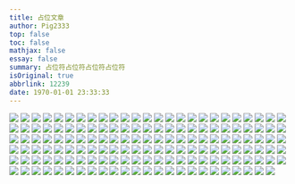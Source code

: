 ```yaml
---
title: 占位文章
author: Pig2333
top: false
toc: false
mathjax: false
essay: false
summary: 占位符占位符占位符占位符
isOriginal: true
abbrlink: 12239
date: 1970-01-01 23:33:33
---
```


[![](https://s1.ax1x.com/2022/12/07/zgFSzj.png)](https://evolution-host.com/)
[![](https://s1.ax1x.com/2022/12/07/zgFSzj.png)](https://evolution-host.com/)
[![](https://s1.ax1x.com/2022/12/07/zgFSzj.png)](https://evolution-host.com/)
[![](https://s1.ax1x.com/2022/12/07/zgFSzj.png)](https://evolution-host.com/)
[![](https://s1.ax1x.com/2022/12/07/zgFSzj.png)](https://evolution-host.com/)
[![](https://s1.ax1x.com/2022/12/07/zgFSzj.png)](https://evolution-host.com/)
[![](https://s1.ax1x.com/2022/12/07/zgFSzj.png)](https://evolution-host.com/)
[![](https://s1.ax1x.com/2022/12/07/zgFSzj.png)](https://evolution-host.com/)
[![](https://s1.ax1x.com/2022/12/07/zgFSzj.png)](https://evolution-host.com/)
[![](https://s1.ax1x.com/2022/12/07/zgFSzj.png)](https://evolution-host.com/)
[![](https://s1.ax1x.com/2022/12/07/zgFSzj.png)](https://evolution-host.com/)
[![](https://s1.ax1x.com/2022/12/07/zgFSzj.png)](https://evolution-host.com/)
[![](https://s1.ax1x.com/2022/12/07/zgFSzj.png)](https://evolution-host.com/)
[![](https://s1.ax1x.com/2022/12/07/zgFSzj.png)](https://evolution-host.com/)
[![](https://s1.ax1x.com/2022/12/07/zgFSzj.png)](https://evolution-host.com/)
[![](https://s1.ax1x.com/2022/12/07/zgFSzj.png)](https://evolution-host.com/)
[![](https://s1.ax1x.com/2022/12/07/zgFSzj.png)](https://evolution-host.com/)
[![](https://s1.ax1x.com/2022/12/07/zgFSzj.png)](https://evolution-host.com/)
[![](https://s1.ax1x.com/2022/12/07/zgFSzj.png)](https://evolution-host.com/)
[![](https://s1.ax1x.com/2022/12/07/zgFSzj.png)](https://evolution-host.com/)
[![](https://s1.ax1x.com/2022/12/07/zgFSzj.png)](https://evolution-host.com/)
[![](https://s1.ax1x.com/2022/12/07/zgFSzj.png)](https://evolution-host.com/)
[![](https://s1.ax1x.com/2022/12/07/zgFSzj.png)](https://evolution-host.com/)
[![](https://s1.ax1x.com/2022/12/07/zgFSzj.png)](https://evolution-host.com/)
[![](https://s1.ax1x.com/2022/12/07/zgFSzj.png)](https://evolution-host.com/)
[![](https://s1.ax1x.com/2022/12/07/zgFSzj.png)](https://evolution-host.com/)
[![](https://s1.ax1x.com/2022/12/07/zgFSzj.png)](https://evolution-host.com/)
[![](https://s1.ax1x.com/2022/12/07/zgFSzj.png)](https://evolution-host.com/)
[![](https://s1.ax1x.com/2022/12/07/zgFSzj.png)](https://evolution-host.com/)
[![](https://s1.ax1x.com/2022/12/07/zgFSzj.png)](https://evolution-host.com/)
[![](https://s1.ax1x.com/2022/12/07/zgFSzj.png)](https://evolution-host.com/)
[![](https://s1.ax1x.com/2022/12/07/zgFSzj.png)](https://evolution-host.com/)
[![](https://s1.ax1x.com/2022/12/07/zgFSzj.png)](https://evolution-host.com/)
[![](https://s1.ax1x.com/2022/12/07/zgFSzj.png)](https://evolution-host.com/)
[![](https://s1.ax1x.com/2022/12/07/zgFSzj.png)](https://evolution-host.com/)
[![](https://s1.ax1x.com/2022/12/07/zgFSzj.png)](https://evolution-host.com/)
[![](https://s1.ax1x.com/2022/12/07/zgFSzj.png)](https://evolution-host.com/)
[![](https://s1.ax1x.com/2022/12/07/zgFSzj.png)](https://evolution-host.com/)
[![](https://s1.ax1x.com/2022/12/07/zgFSzj.png)](https://evolution-host.com/)
[![](https://s1.ax1x.com/2022/12/07/zgFSzj.png)](https://evolution-host.com/)
[![](https://s1.ax1x.com/2022/12/07/zgFSzj.png)](https://evolution-host.com/)
[![](https://s1.ax1x.com/2022/12/07/zgFSzj.png)](https://evolution-host.com/)
[![](https://s1.ax1x.com/2022/12/07/zgFSzj.png)](https://evolution-host.com/)
[![](https://s1.ax1x.com/2022/12/07/zgFSzj.png)](https://evolution-host.com/)
[![](https://s1.ax1x.com/2022/12/07/zgFSzj.png)](https://evolution-host.com/)
[![](https://s1.ax1x.com/2022/12/07/zgFSzj.png)](https://evolution-host.com/)
[![](https://s1.ax1x.com/2022/12/07/zgFSzj.png)](https://evolution-host.com/)
[![](https://s1.ax1x.com/2022/12/07/zgFSzj.png)](https://evolution-host.com/)
[![](https://s1.ax1x.com/2022/12/07/zgFSzj.png)](https://evolution-host.com/)
[![](https://s1.ax1x.com/2022/12/07/zgFSzj.png)](https://evolution-host.com/)
[![](https://s1.ax1x.com/2022/12/07/zgFSzj.png)](https://evolution-host.com/)
[![](https://s1.ax1x.com/2022/12/07/zgFSzj.png)](https://evolution-host.com/)
[![](https://s1.ax1x.com/2022/12/07/zgFSzj.png)](https://evolution-host.com/)
[![](https://s1.ax1x.com/2022/12/07/zgFSzj.png)](https://evolution-host.com/)
[![](https://s1.ax1x.com/2022/12/07/zgFSzj.png)](https://evolution-host.com/)
[![](https://s1.ax1x.com/2022/12/07/zgFSzj.png)](https://evolution-host.com/)
[![](https://s1.ax1x.com/2022/12/07/zgFSzj.png)](https://evolution-host.com/)
[![](https://s1.ax1x.com/2022/12/07/zgFSzj.png)](https://evolution-host.com/)
[![](https://s1.ax1x.com/2022/12/07/zgFSzj.png)](https://evolution-host.com/)
[![](https://s1.ax1x.com/2022/12/07/zgFSzj.png)](https://evolution-host.com/)
[![](https://s1.ax1x.com/2022/12/07/zgFSzj.png)](https://evolution-host.com/)
[![](https://s1.ax1x.com/2022/12/07/zgFSzj.png)](https://evolution-host.com/)
[![](https://s1.ax1x.com/2022/12/07/zgFSzj.png)](https://evolution-host.com/)
[![](https://s1.ax1x.com/2022/12/07/zgFSzj.png)](https://evolution-host.com/)
[![](https://s1.ax1x.com/2022/12/07/zgFSzj.png)](https://evolution-host.com/)
[![](https://s1.ax1x.com/2022/12/07/zgFSzj.png)](https://evolution-host.com/)
[![](https://s1.ax1x.com/2022/12/07/zgFSzj.png)](https://evolution-host.com/)
[![](https://s1.ax1x.com/2022/12/07/zgFSzj.png)](https://evolution-host.com/)
[![](https://s1.ax1x.com/2022/12/07/zgFSzj.png)](https://evolution-host.com/)
[![](https://s1.ax1x.com/2022/12/07/zgFSzj.png)](https://evolution-host.com/)
[![](https://s1.ax1x.com/2022/12/07/zgFSzj.png)](https://evolution-host.com/)
[![](https://s1.ax1x.com/2022/12/07/zgFSzj.png)](https://evolution-host.com/)
[![](https://s1.ax1x.com/2022/12/07/zgFSzj.png)](https://evolution-host.com/)
[![](https://s1.ax1x.com/2022/12/07/zgFSzj.png)](https://evolution-host.com/)
[![](https://s1.ax1x.com/2022/12/07/zgFSzj.png)](https://evolution-host.com/)
[![](https://s1.ax1x.com/2022/12/07/zgFSzj.png)](https://evolution-host.com/)
[![](https://s1.ax1x.com/2022/12/07/zgFSzj.png)](https://evolution-host.com/)
[![](https://s1.ax1x.com/2022/12/07/zgFSzj.png)](https://evolution-host.com/)
[![](https://s1.ax1x.com/2022/12/07/zgFSzj.png)](https://evolution-host.com/)
[![](https://s1.ax1x.com/2022/12/07/zgFSzj.png)](https://evolution-host.com/)
[![](https://s1.ax1x.com/2022/12/07/zgFSzj.png)](https://evolution-host.com/)
[![](https://s1.ax1x.com/2022/12/07/zgFSzj.png)](https://evolution-host.com/)
[![](https://s1.ax1x.com/2022/12/07/zgFSzj.png)](https://evolution-host.com/)
[![](https://s1.ax1x.com/2022/12/07/zgFSzj.png)](https://evolution-host.com/)
[![](https://s1.ax1x.com/2022/12/07/zgFSzj.png)](https://evolution-host.com/)
[![](https://s1.ax1x.com/2022/12/07/zgFSzj.png)](https://evolution-host.com/)
[![](https://s1.ax1x.com/2022/12/07/zgFSzj.png)](https://evolution-host.com/)
[![](https://s1.ax1x.com/2022/12/07/zgFSzj.png)](https://evolution-host.com/)
[![](https://s1.ax1x.com/2022/12/07/zgFSzj.png)](https://evolution-host.com/)
[![](https://s1.ax1x.com/2022/12/07/zgFSzj.png)](https://evolution-host.com/)
[![](https://s1.ax1x.com/2022/12/07/zgFSzj.png)](https://evolution-host.com/)
[![](https://s1.ax1x.com/2022/12/07/zgFSzj.png)](https://evolution-host.com/)
[![](https://s1.ax1x.com/2022/12/07/zgFSzj.png)](https://evolution-host.com/)
[![](https://s1.ax1x.com/2022/12/07/zgFSzj.png)](https://evolution-host.com/)
[![](https://s1.ax1x.com/2022/12/07/zgFSzj.png)](https://evolution-host.com/)
[![](https://s1.ax1x.com/2022/12/07/zgFSzj.png)](https://evolution-host.com/)
[![](https://s1.ax1x.com/2022/12/07/zgFSzj.png)](https://evolution-host.com/)
[![](https://s1.ax1x.com/2022/12/07/zgFSzj.png)](https://evolution-host.com/)
[![](https://s1.ax1x.com/2022/12/07/zgFSzj.png)](https://evolution-host.com/)
[![](https://s1.ax1x.com/2022/12/07/zgFSzj.png)](https://evolution-host.com/)
[![](https://s1.ax1x.com/2022/12/07/zgFSzj.png)](https://evolution-host.com/)
[![](https://s1.ax1x.com/2022/12/07/zgFSzj.png)](https://evolution-host.com/)
[![](https://s1.ax1x.com/2022/12/07/zgFSzj.png)](https://evolution-host.com/)
[![](https://s1.ax1x.com/2022/12/07/zgFSzj.png)](https://evolution-host.com/)
[![](https://s1.ax1x.com/2022/12/07/zgFSzj.png)](https://evolution-host.com/)
[![](https://s1.ax1x.com/2022/12/07/zgFSzj.png)](https://evolution-host.com/)
[![](https://s1.ax1x.com/2022/12/07/zgFSzj.png)](https://evolution-host.com/)
[![](https://s1.ax1x.com/2022/12/07/zgFSzj.png)](https://evolution-host.com/)
[![](https://s1.ax1x.com/2022/12/07/zgFSzj.png)](https://evolution-host.com/)
[![](https://s1.ax1x.com/2022/12/07/zgFSzj.png)](https://evolution-host.com/)
[![](https://s1.ax1x.com/2022/12/07/zgFSzj.png)](https://evolution-host.com/)
[![](https://s1.ax1x.com/2022/12/07/zgFSzj.png)](https://evolution-host.com/)
[![](https://s1.ax1x.com/2022/12/07/zgFSzj.png)](https://evolution-host.com/)
[![](https://s1.ax1x.com/2022/12/07/zgFSzj.png)](https://evolution-host.com/)
[![](https://s1.ax1x.com/2022/12/07/zgFSzj.png)](https://evolution-host.com/)
[![](https://s1.ax1x.com/2022/12/07/zgFSzj.png)](https://evolution-host.com/)
[![](https://s1.ax1x.com/2022/12/07/zgFSzj.png)](https://evolution-host.com/)
[![](https://s1.ax1x.com/2022/12/07/zgFSzj.png)](https://evolution-host.com/)
[![](https://s1.ax1x.com/2022/12/07/zgFSzj.png)](https://evolution-host.com/)
[![](https://s1.ax1x.com/2022/12/07/zgFSzj.png)](https://evolution-host.com/)
[![](https://s1.ax1x.com/2022/12/07/zgFSzj.png)](https://evolution-host.com/)
[![](https://s1.ax1x.com/2022/12/07/zgFSzj.png)](https://evolution-host.com/)
[![](https://s1.ax1x.com/2022/12/07/zgFSzj.png)](https://evolution-host.com/)
[![](https://s1.ax1x.com/2022/12/07/zgFSzj.png)](https://evolution-host.com/)
[![](https://s1.ax1x.com/2022/12/07/zgFSzj.png)](https://evolution-host.com/)
[![](https://s1.ax1x.com/2022/12/07/zgFSzj.png)](https://evolution-host.com/)
[![](https://s1.ax1x.com/2022/12/07/zgFSzj.png)](https://evolution-host.com/)
[![](https://s1.ax1x.com/2022/12/07/zgFSzj.png)](https://evolution-host.com/)
[![](https://s1.ax1x.com/2022/12/07/zgFSzj.png)](https://evolution-host.com/)
[![](https://s1.ax1x.com/2022/12/07/zgFSzj.png)](https://evolution-host.com/)
[![](https://s1.ax1x.com/2022/12/07/zgFSzj.png)](https://evolution-host.com/)
[![](https://s1.ax1x.com/2022/12/07/zgFSzj.png)](https://evolution-host.com/)
[![](https://s1.ax1x.com/2022/12/07/zgFSzj.png)](https://evolution-host.com/)
[![](https://s1.ax1x.com/2022/12/07/zgFSzj.png)](https://evolution-host.com/)
[![](https://s1.ax1x.com/2022/12/07/zgFSzj.png)](https://evolution-host.com/)
[![](https://s1.ax1x.com/2022/12/07/zgFSzj.png)](https://evolution-host.com/)
[![](https://s1.ax1x.com/2022/12/07/zgFSzj.png)](https://evolution-host.com/)
[![](https://s1.ax1x.com/2022/12/07/zgFSzj.png)](https://evolution-host.com/)
[![](https://s1.ax1x.com/2022/12/07/zgFSzj.png)](https://evolution-host.com/)
[![](https://s1.ax1x.com/2022/12/07/zgFSzj.png)](https://evolution-host.com/)
[![](https://s1.ax1x.com/2022/12/07/zgFSzj.png)](https://evolution-host.com/)
[![](https://s1.ax1x.com/2022/12/07/zgFSzj.png)](https://evolution-host.com/)
[![](https://s1.ax1x.com/2022/12/07/zgFSzj.png)](https://evolution-host.com/)
[![](https://s1.ax1x.com/2022/12/07/zgFSzj.png)](https://evolution-host.com/)
[![](https://s1.ax1x.com/2022/12/07/zgFSzj.png)](https://evolution-host.com/)
[![](https://s1.ax1x.com/2022/12/07/zgFSzj.png)](https://evolution-host.com/)
[![](https://s1.ax1x.com/2022/12/07/zgFSzj.png)](https://evolution-host.com/)
[![](https://s1.ax1x.com/2022/12/07/zgFSzj.png)](https://evolution-host.com/)
[![](https://s1.ax1x.com/2022/12/07/zgFSzj.png)](https://evolution-host.com/)